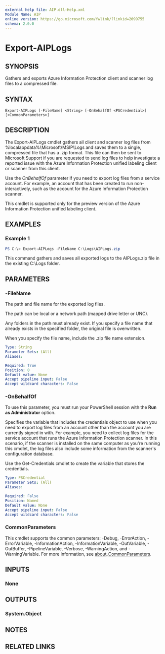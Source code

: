 ```yaml
---
external help file: AIP.dll-Help.xml
Module Name: AIP
online version: https://go.microsoft.com/fwlink/?linkid=2099755
schema: 2.0.0
---
```


# Export-AIPLogs

## SYNOPSIS

Gathers and exports Azure Information Protection client and scanner log files to a compressed file.

## SYNTAX

```
Export-AIPLogs [-FileName] <String> [-OnBehalfOf <PSCredential>] [<CommonParameters>]
```

## DESCRIPTION

The Export-AIPLogs cmdlet gathers all client and scanner log files from %localappdata%\Microsoft\MSIP\Logs and saves them to a single, compressed file that has a .zip format. This file can then be sent to Microsoft Support if you are requested to send log files to help investigate a reported issue with the Azure Information Protection unified labeling client or scanner from this client.

Use the *OnBehalfOf* parameter if you need to export log files from a service account. For example, an account that has been created to run non-interactively, such as the account for the Azure Information Protection scanner.

This cmdlet is supported only for the preview version of the Azure Information Protection unified labeling client.

## EXAMPLES

### Example 1
```powershell
PS C:\> Export-AIPLogs -FileName C:\Logs\AIPLogs.zip
```

This command gathers and saves all exported logs to the AIPLogs.zip file in the existing C:\Logs folder.

## PARAMETERS

### -FileName

The path and file name for the exported log files.

The path can be local or a network path (mapped drive letter or UNC).

Any folders in the path must already exist. If you specify a file name that already exists in the specified folder, the original file is overwritten.

When you specify the file name, include the .zip file name extension.

```yaml
Type: String
Parameter Sets: (All)
Aliases:

Required: True
Position: 0
Default value: None
Accept pipeline input: False
Accept wildcard characters: False
```

### -OnBehalfOf

To use this parameter, you must run your PowerShell session with the **Run as Administrator** option.

Specifies the variable that includes the credentials object to use when you need to export log files from an account other than the account you are currently signed in with. For example, you need to collect log files for the service account that runs the Azure Information Protection scanner. In this scenario, if the scanner is installed on the same computer as you're running this cmdlet, the log files also include some information from the scanner's configuration database.

Use the Get-Credentials cmdlet to create the variable that stores the credentials.


```yaml
Type: PSCredential
Parameter Sets: (All)
Aliases:

Required: False
Position: Named
Default value: None
Accept pipeline input: False
Accept wildcard characters: False
```

### CommonParameters
This cmdlet supports the common parameters: -Debug, -ErrorAction, -ErrorVariable, -InformationAction, -InformationVariable, -OutVariable, -OutBuffer, -PipelineVariable, -Verbose, -WarningAction, and -WarningVariable. For more information, see [about_CommonParameters](https://go.microsoft.com/fwlink/?LinkID=113216).

## INPUTS

### None

## OUTPUTS

### System.Object
## NOTES

## RELATED LINKS


